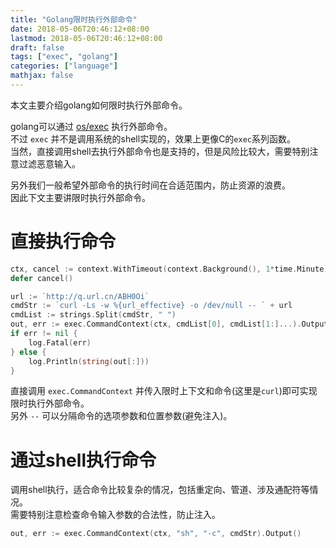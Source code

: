 ```yaml
---
title: "Golang限时执行外部命令"
date: 2018-05-06T20:46:12+08:00
lastmod: 2018-05-06T20:46:12+08:00
draft: false
tags: ["exec", "golang"]
categories: ["language"]
mathjax: false
---
```


本文主要介绍golang如何限时执行外部命令。  
<!--more-->

golang可以通过 [os/exec](https://golang.org/pkg/os/exec) 执行外部命令。  
不过 `exec` 并不是调用系统的shell实现的，效果上更像C的`exec`系列函数。  
当然，直接调用shell去执行外部命令也是支持的，但是风险比较大，需要特别注意过滤恶意输入。  

另外我们一般希望外部命令的执行时间在合适范围内，防止资源的浪费。  
因此下文主要讲限时执行外部命令。  

# 直接执行命令
```go
ctx, cancel := context.WithTimeout(context.Background(), 1*time.Minute)
defer cancel()

url := `http://q.url.cn/ABH0Oi`
cmdStr := `curl -Ls -w %{url_effective} -o /dev/null -- ` + url
cmdList := strings.Split(cmdStr, " ")
out, err := exec.CommandContext(ctx, cmdList[0], cmdList[1:]...).Output()
if err != nil {
    log.Fatal(err)
} else {
    log.Println(string(out[:]))
}
```
直接调用 `exec.CommandContext` 并传入限时上下文和命令(这里是`curl`)即可实现限时执行外部命令。  
另外 `--` 可以分隔命令的选项参数和位置参数(避免注入)。  

# 通过shell执行命令
调用shell执行，适合命令比较复杂的情况，包括重定向、管道、涉及通配符等情况。  
需要特别注意检查命令输入参数的合法性，防止注入。  
```go
out, err := exec.CommandContext(ctx, "sh", "-c", cmdStr).Output()
```
